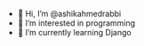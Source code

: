 - 👋 Hi, I’m @ashikahmedrabbi
- 👀 I’m interested in programming
- 🌱 I’m currently learning Django


<!---
ashikahmedrabbi/ashikahmedrabbi is a ✨ special ✨ repository because its `README.md` (this file) appears on your GitHub profile.
You can click the Preview link to take a look at your changes.
--->
